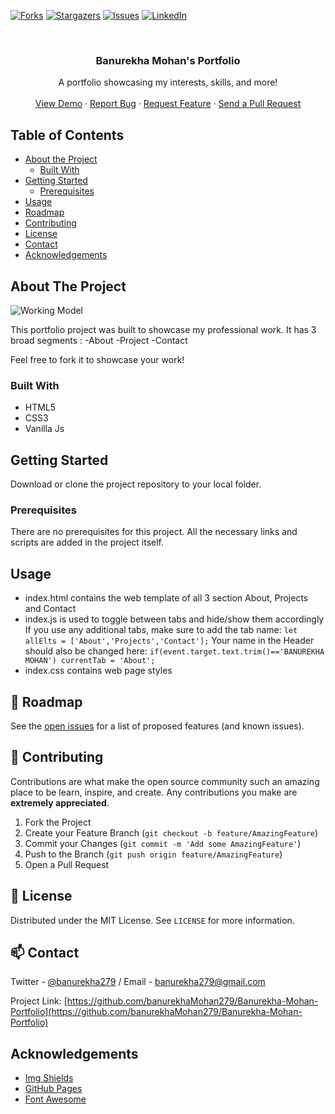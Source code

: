 
[![Forks][forks-shield]][forks-url]
[![Stargazers][stars-shield]][stars-url]
[![Issues][issues-shield]][issues-url]
[![LinkedIn][linkedin-shield]][linkedin-url]



<!-- PROJECT LOGO -->
<br />
<p align="center">
  <!--<a href="https://github.com/roshanlam/ReadMeTemplate/">
    <img src="./logo.png" alt="Logo" width="80" height="80">
  </a>-->

  <h3 align="center">Banurekha Mohan's Portfolio</h3>

  <p align="center">
    A portfolio showcasing my interests, skills, and more!
    <br />
   <!-- <a href="https://github.com/banurekhaMohan279/Banurekha-Mohan-Portfolio/"><strong>Explore the docs »</strong></a>
    <br />-->
    <br />
    <a href="https://banurekhamohan279.github.io/Banurekha-Mohan-Portfolio/">View Demo</a>
    ·
    <a href="https://banurekhamohan279.github.io/Banurekha-Mohan-Portfolio/issues">Report Bug</a>
    ·
    <a href="https://banurekhamohan279.github.io/Banurekha-Mohan-Portfolio/issues">Request Feature</a>
    ·
    <a href="https://banurekhamohan279.github.io/Banurekha-Mohan-Portfolio/pulls">Send a Pull Request</a>
  </p>
</p>


<!-- TABLE OF CONTENTS -->
## Table of Contents

* [About the Project](#about-the-project)
  * [Built With](#built-with)
* [Getting Started](#getting-started)
  * [Prerequisites](#prerequisites)
  <!--* [Installation](#installation)-->
* [Usage](#usage)
* [Roadmap](#roadmap)
* [Contributing](#contributing)
* [License](#license)
* [Contact](#contact)
* [Acknowledgements](#acknowledgements)



<!-- ABOUT THE PROJECT -->
## About The Project

![Working Model](https://github.com/banurekhaMohan279/Portfolio-V1/blob/master/images/workingModel.gif)

This portfolio project was built to showcase my professional work. 
It has 3 broad segments :
-About
-Project
-Contact

Feel free to fork it to showcase your work!

### Built With

* HTML5
* CSS3
* Vanilla Js

<!-- GETTING STARTED -->
## Getting Started

Download or clone the project repository to your local folder.

### Prerequisites

There are no prerequisites for this project. All the necessary links and scripts are added in the project itself.


<!-- USAGE EXAMPLES -->
## Usage

* index.html contains the web template of all 3 section About, Projects and Contact
* index.js is used to toggle between tabs and hide/show them accordingly
If you use any additional tabs, make sure to add the tab name:
`let allElts = ['About','Projects','Contact'];`
Your name in the Header should also be changed here:
`if(event.target.text.trim()=='BANUREKHA MOHAN') currentTab = 'About';`
* index.css contains web page styles

<!-- ROADMAP -->
## 🚧 Roadmap

See the [open issues](https://github.com/banurekhaMohan279/Banurekha-Mohan-Portfolio/issues) for a list of proposed features (and known issues).


<!-- CONTRIBUTING -->
## 🤝 Contributing

Contributions are what make the open source community such an amazing place to be learn, inspire, and create. Any contributions you make are **extremely appreciated**.

1. Fork the Project
2. Create your Feature Branch (`git checkout -b feature/AmazingFeature`)
3. Commit your Changes (`git commit -m 'Add some AmazingFeature'`)
4. Push to the Branch (`git push origin feature/AmazingFeature`)
5. Open a Pull Request


<!-- LICENSE -->
## 📝 License

Distributed under the MIT License. See `LICENSE` for more information.


<!-- CONTACT -->
## 📫 Contact

Twitter - [@banurekha279](https://twitter.com/banurekha279) / Email - <a href="mailto:banurekha279@gmail.com">banurekha279@gmail.com</a> 

Project Link: [https://github.com/banurekhaMohan279/Banurekha-Mohan-Portfolio](https://github.com/banurekhaMohan279/Banurekha-Mohan-Portfolio)



<!-- ACKNOWLEDGEMENTS -->
## Acknowledgements
* [Img Shields](https://shields.io)
* [GitHub Pages](https://pages.github.com)
* [Font Awesome](https://fontawesome.com)


<!-- MARKDOWN LINKS & IMAGES -->
<!-- https://www.markdownguide.org/basic-syntax/#reference-style-links -->
[forks-shield]: https://img.shields.io/github/forks/banurekhaMohan279/Banurekha-Mohan-Portfolio?style=for-the-badge
[forks-url]: https://github.com/banurekhaMohan279/Banurekha-Mohan-Portfolio/network/members
[stars-shield]: https://img.shields.io/github/stars/banurekhaMohan279/Banurekha-Mohan-Portfolio?style=for-the-badge
[stars-url]: https://github.com/banurekhaMohan279/Banurekha-Mohan-Portfolio/stargazers
[issues-shield]: https://img.shields.io/github/issues/banurekhaMohan279/Banurekha-Mohan-Portfolio?style=for-the-badge
[issues-url]: https://github.com/banurekhaMohan279/Banurekha-Mohan-Portfolio/issues
[linkedin-shield]: https://img.shields.io/badge/-LinkedIn-black.svg?style=flat-square&logo=linkedin&colorB=555
[linkedin-url]: https://www.linkedin.com/in/banurekha/

